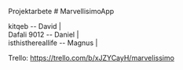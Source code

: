 Projektarbete # MarvellisimoApp

kitqeb -- David |  
Dafali 9012 -- Daniel |  
isthisthereallife -- Magnus |  

Trello: https://trello.com/b/xJZYCayH/marvelissimo
